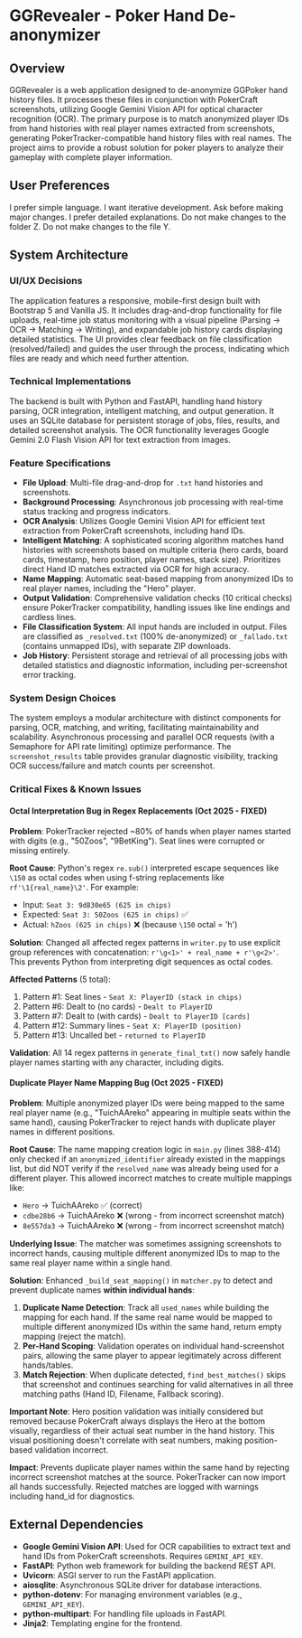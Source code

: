 # GGRevealer - Poker Hand De-anonymizer

## Overview
GGRevealer is a web application designed to de-anonymize GGPoker hand history files. It processes these files in conjunction with PokerCraft screenshots, utilizing Google Gemini Vision API for optical character recognition (OCR). The primary purpose is to match anonymized player IDs from hand histories with real player names extracted from screenshots, generating PokerTracker-compatible hand history files with real names. The project aims to provide a robust solution for poker players to analyze their gameplay with complete player information.

## User Preferences
I prefer simple language. I want iterative development. Ask before making major changes. I prefer detailed explanations. Do not make changes to the folder Z. Do not make changes to the file Y.

## System Architecture

### UI/UX Decisions
The application features a responsive, mobile-first design built with Bootstrap 5 and Vanilla JS. It includes drag-and-drop functionality for file uploads, real-time job status monitoring with a visual pipeline (Parsing → OCR → Matching → Writing), and expandable job history cards displaying detailed statistics. The UI provides clear feedback on file classification (resolved/failed) and guides the user through the process, indicating which files are ready and which need further attention.

### Technical Implementations
The backend is built with Python and FastAPI, handling hand history parsing, OCR integration, intelligent matching, and output generation. It uses an SQLite database for persistent storage of jobs, files, results, and detailed screenshot analysis. The OCR functionality leverages Google Gemini 2.0 Flash Vision API for text extraction from images.

### Feature Specifications
- **File Upload**: Multi-file drag-and-drop for `.txt` hand histories and screenshots.
- **Background Processing**: Asynchronous job processing with real-time status tracking and progress indicators.
- **OCR Analysis**: Utilizes Google Gemini Vision API for efficient text extraction from PokerCraft screenshots, including hand IDs.
- **Intelligent Matching**: A sophisticated scoring algorithm matches hand histories with screenshots based on multiple criteria (hero cards, board cards, timestamp, hero position, player names, stack size). Prioritizes direct Hand ID matches extracted via OCR for high accuracy.
- **Name Mapping**: Automatic seat-based mapping from anonymized IDs to real player names, including the "Hero" player.
- **Output Validation**: Comprehensive validation checks (10 critical checks) ensure PokerTracker compatibility, handling issues like line endings and cardless lines.
- **File Classification System**: All input hands are included in output. Files are classified as `_resolved.txt` (100% de-anonymized) or `_fallado.txt` (contains unmapped IDs), with separate ZIP downloads.
- **Job History**: Persistent storage and retrieval of all processing jobs with detailed statistics and diagnostic information, including per-screenshot error tracking.

### System Design Choices
The system employs a modular architecture with distinct components for parsing, OCR, matching, and writing, facilitating maintainability and scalability. Asynchronous processing and parallel OCR requests (with a Semaphore for API rate limiting) optimize performance. The `screenshot_results` table provides granular diagnostic visibility, tracking OCR success/failure and match counts per screenshot.

### Critical Fixes & Known Issues

#### Octal Interpretation Bug in Regex Replacements (Oct 2025 - FIXED)
**Problem**: PokerTracker rejected ~80% of hands when player names started with digits (e.g., "50Zoos", "9BetKing"). Seat lines were corrupted or missing entirely.

**Root Cause**: Python's regex `re.sub()` interpreted escape sequences like `\150` as octal codes when using f-string replacements like `rf'\1{real_name}\2'`. For example:
- Input: `Seat 3: 9d830e65 (625 in chips)`
- Expected: `Seat 3: 50Zoos (625 in chips)` ✅
- Actual: `hZoos (625 in chips)` ❌ (because `\150` octal = 'h')

**Solution**: Changed all affected regex patterns in `writer.py` to use explicit group references with concatenation: `r'\g<1>' + real_name + r'\g<2>'`. This prevents Python from interpreting digit sequences as octal codes.

**Affected Patterns** (5 total):
1. Pattern #1: Seat lines - `Seat X: PlayerID (stack in chips)`
2. Pattern #6: Dealt to (no cards) - `Dealt to PlayerID`
3. Pattern #7: Dealt to (with cards) - `Dealt to PlayerID [cards]`
4. Pattern #12: Summary lines - `Seat X: PlayerID (position)`
5. Pattern #13: Uncalled bet - `returned to PlayerID`

**Validation**: All 14 regex patterns in `generate_final_txt()` now safely handle player names starting with any character, including digits.

#### Duplicate Player Name Mapping Bug (Oct 2025 - FIXED)
**Problem**: Multiple anonymized player IDs were being mapped to the same real player name (e.g., "TuichAAreko" appearing in multiple seats within the same hand), causing PokerTracker to reject hands with duplicate player names in different positions.

**Root Cause**: The name mapping creation logic in `main.py` (lines 388-414) only checked if an `anonymized_identifier` already existed in the mappings list, but did NOT verify if the `resolved_name` was already being used for a different player. This allowed incorrect matches to create multiple mappings like:
- `Hero` → TuichAAreko ✅ (correct)
- `cdbe28b6` → TuichAAreko ❌ (wrong - from incorrect screenshot match)
- `8e557da3` → TuichAAreko ❌ (wrong - from incorrect screenshot match)

**Underlying Issue**: The matcher was sometimes assigning screenshots to incorrect hands, causing multiple different anonymized IDs to map to the same real player name within a single hand.

**Solution**: Enhanced `_build_seat_mapping()` in `matcher.py` to detect and prevent duplicate names **within individual hands**:
1. **Duplicate Name Detection**: Track all `used_names` while building the mapping for each hand. If the same real name would be mapped to multiple different anonymized IDs within the same hand, return empty mapping (reject the match).
2. **Per-Hand Scoping**: Validation operates on individual hand-screenshot pairs, allowing the same player to appear legitimately across different hands/tables.
3. **Match Rejection**: When duplicate detected, `find_best_matches()` skips that screenshot and continues searching for valid alternatives in all three matching paths (Hand ID, Filename, Fallback scoring).

**Important Note**: Hero position validation was initially considered but removed because PokerCraft always displays the Hero at the bottom visually, regardless of their actual seat number in the hand history. This visual positioning doesn't correlate with seat numbers, making position-based validation incorrect.

**Impact**: Prevents duplicate player names within the same hand by rejecting incorrect screenshot matches at the source. PokerTracker can now import all hands successfully. Rejected matches are logged with warnings including hand_id for diagnostics.

## External Dependencies
- **Google Gemini Vision API**: Used for OCR capabilities to extract text and hand IDs from PokerCraft screenshots. Requires `GEMINI_API_KEY`.
- **FastAPI**: Python web framework for building the backend REST API.
- **Uvicorn**: ASGI server to run the FastAPI application.
- **aiosqlite**: Asynchronous SQLite driver for database interactions.
- **python-dotenv**: For managing environment variables (e.g., `GEMINI_API_KEY`).
- **python-multipart**: For handling file uploads in FastAPI.
- **Jinja2**: Templating engine for the frontend.